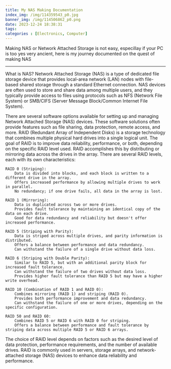 ```yaml
---
title: My NAS Making Documentation
index_img: /img/114359543_p0.jpg
banner_img: /img/114506862_p0.png
date: 2023-12-24 18:38:31
tags:
categories : [Electronics, Computer]
---
```


Making NAS or Network Attached Storage is not easy, especillay if your PC is too yes very ancient, here is my journey documented on the quest of making NAS

---

What is NAS?
Network Attached Storage (NAS) is a type of dedicated file storage device that provides local-area network (LAN) nodes with file-based shared storage through a standard Ethernet connection. NAS devices are often used to store and share data among multiple users, and they typically provide access to files using protocols such as NFS (Network File System) or SMB/CIFS (Server Message Block/Common Internet File System).

There are several software options available for setting up and managing Network Attached Storage (NAS) devices. These software solutions often provide features such as file sharing, data protection, remote access, and more. 
RAID (Redundant Array of Independent Disks) is a storage technology that combines multiple physical hard drives into a single logical unit. The goal of RAID is to improve data reliability, performance, or both, depending on the specific RAID level used. RAID accomplishes this by distributing or mirroring data across the drives in the array. There are several RAID levels, each with its own characteristics:

    RAID 0 (Striping):
        Data is divided into blocks, and each block is written to a different drive in the array.
        Offers increased performance by allowing multiple drives to work in parallel.
        No redundancy; if one drive fails, all data in the array is lost.

    RAID 1 (Mirroring):
        Data is duplicated across two or more drives.
        Provides fault tolerance by maintaining an identical copy of the data on each drive.
        Good for data redundancy and reliability but doesn't offer increased performance.

    RAID 5 (Striping with Parity):
        Data is striped across multiple drives, and parity information is distributed.
        Offers a balance between performance and data redundancy.
        Can withstand the failure of a single drive without data loss.

    RAID 6 (Striping with Double Parity):
        Similar to RAID 5, but with an additional parity block for increased fault tolerance.
        Can withstand the failure of two drives without data loss.
        Provides higher fault tolerance than RAID 5 but may have a higher write overhead.

    RAID 10 (Combination of RAID 1 and RAID 0):
        Combines mirroring (RAID 1) and striping (RAID 0).
        Provides both performance improvement and data redundancy.
        Can withstand the failure of one or more drives, depending on the specific configuration.

    RAID 50 and RAID 60:
        Combines RAID 5 or RAID 6 with RAID 0 for striping.
        Offers a balance between performance and fault tolerance by striping data across multiple RAID 5 or RAID 6 arrays.

The choice of RAID level depends on factors such as the desired level of data protection, performance requirements, and the number of available drives. RAID is commonly used in servers, storage arrays, and network-attached storage (NAS) devices to enhance data reliability and performance.